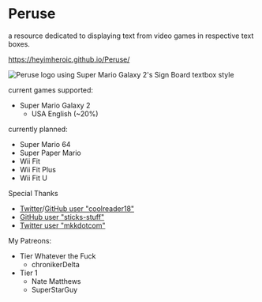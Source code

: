 # Peruse
a resource dedicated to displaying text from video games in respective text boxes.

https://heyimheroic.github.io/Peruse/

![Peruse logo using Super Mario Galaxy 2's Sign Board textbox style](https://github.com/HEYimHeroic/Peruse/blob/main/PeruseSMG2Logo.png?raw=true)

current games supported:
* Super Mario Galaxy 2 
  * USA English (~20%)

currently planned:
* Super Mario 64
* Super Paper Mario
* Wii Fit
* Wii Fit Plus
* Wii Fit U

Special Thanks
* [Twitter](https://twitter.com/coolreader18)/[GitHub user "coolreader18"](https://github.com/coolreader18/)
* [GitHub user "sticks-stuff"](https://github.com/sticks-stuff)
* [Twitter user "mkkdotcom"](https://twitter.com/mkkdotcom)

My Patreons:
* Tier Whatever the Fuck
  * chronikerDelta
* Tier 1
  * Nate Matthews
  * SuperStarGuy
